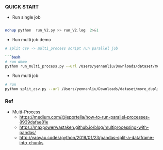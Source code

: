### QUICK START

- Run single job 
```bash 

nohup python  run_V2.py >> run_V2.log  2>&1 

```

- Run multi job demo
```bash 
# split csv -> multi_process script run parallel job 

```bash
# run demo
python run_multi_process.py --url /Users/yennanliu/Downloads/dataset/more_duplicated_products.csv  --script test.py --process 4  --url /Users/yennanliu/Downloads/dataset/more_duplicated_products.csv
```
- Run multi job 
```bash
# run 
python split_csv.py --url /Users/yennanliu/Downloads/dataset/more_duplicated_products.csv --chunk_size 10 && python run_multi_process.py 

```

### Ref 

- Multi-Process 
	- https://medium.com/@leportella/how-to-run-parallel-processes-8939dafae81e
	- https://maxpowerwastaken.github.io/blog/multiprocessing-with-pandas/
	- http://yaoyao.codes/python/2018/01/23/pandas-split-a-dataframe-into-chunks